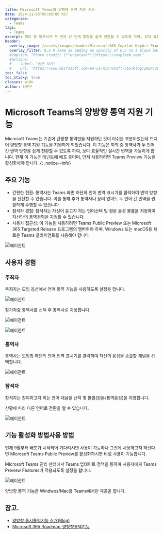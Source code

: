```yaml
---
title: Microsoft Teams의 양방향 통역 지원 기능
date: 2024-11-03T00:00:00 KST
categories:
  - Teams
tags:
  - Teams
excerpt: 회의 중 통역사가 두 언어 간 번역 방향을 쉽게 전환할 수 있도록 하여, 보다 효율적인 실시간 번역을 가능하게 합니다. 
header:
  overlay_image: /assets/images/header/Microsoft365-Copilot-KeyArt-Productivity-6K-01.png
  overlay_filter: 0.5 # same as adding an opacity of 0.5 to a black background
  #caption: "Photo credit: [**Unsplash**](https://unsplash.com)"
  #actions:
  #  - label: "원문 보기"
  #    url: "https://www.microsoft.com/en-us/microsoft-365/blog/2024/10/28/streamline-collaboration-with-the-new-chat-and-channels-experience-in-microsoft-teams/"
toc: false
toc_sticky: true
classes: wide
author: 김진우
---
```


# Microsoft Teams의 양방향 통역 지원 기능

Microsoft Teams는 기존에 단방향 통역만을 지원하던 것이 아쉬운 부분이었는데 드디어 양방향 통역 지원 기능을 지원하게 되었습니다. 이 기능은 회의 중 통역사가 두 언어 간 번역 방향을 쉽게 전환할 수 있도록 하여, 보다 효율적인 실시간 번역을 가능하게 합니다. 현재 이 기능은 테넌트에 배포 중이며, 먼저 사용하려면 Teams Preview 기능을 활성화해야 합니다.
{: .notice--info}

## 주요 기능

- 간편한 전환: 통역사는 Teams 화면 하단의 언어 번역 표시기를 클릭하여 번역 방향을 전환할 수 있습니다. 이를 통해 추가 통역사나 장비 없이도 두 언어 간 번역을 원활하게 수행할 수 있습니다
- 참석자 경험: 참석자는 자신이 듣고자 하는 언어선택 및 원본 음성 볼륨을 지정하여 자신만의 통역경험을 지정할 수 있습니다.
- 사용자 접근성: 이 기능을 사용하려면 Teams Public Preview 또는 Microsoft 365 Targeted Release 프로그램의 멤버여야 하며, Windows 또는 macOS용 새로운 Teams 클라이언트를 사용해야 합니다

![에이전트](/mwkorea/assets/images/20241103/pic2-1.png)
 
## 사용자 경험

### 주최자
주최자는 모임 옵션에서 언어 통역 기능을 사용하도록 설정을 합니다.

![에이전트](/mwkorea/assets/images/20241103/pic2-2.png)
 
참가자중 통역사를 선택 후 통역사로 지정합니다.

![에이전트](/mwkorea/assets/images/20241103/pic2-3.png)

![에이전트](/mwkorea/assets/images/20241103/pic2-4.png)

### 통역사

통역사는 모임창 하단의 언어 번역 표시기를 클릭하여 자신의 음성을 송출할 채널을 선택합니다.

![에이전트](/mwkorea/assets/images/20241103/pic2-5.png)
 
### 참석자

참석자는 참여하고자 하는 언어 채널을 선택 및 볼륨(원본/통역음성)을 지정합니다. 

상황에 따라 다른 언어로 전환을 할 수 있습니다.

![에이전트](/mwkorea/assets/images/20241103/pic2-6.png)
 
## 기능 활성화 방법사용 방법

현재 9월부터 배포가 시작되어 기다리시면 사용이 가능하나 그전에 사용하고자 하신다면 Microsoft Teams Public Preview를 활성화하시면 바로 사용이 가능합니다.

Microsoft Teams 관리 센터에서 Teams 업데이트 정책을 통하여 사용자에게 Teams Preview Features가 적용되도록 설정을 합니다.

![에이전트](/mwkorea/assets/images/20241103/pic2-7.png)
 
양방향 통역 기능은 Windwos/Mac용 Teams에서만 제공을 합니다.
 
## 참고.

-	[양방향 동시통역기능 소개(Blog)](https://techcommunity.microsoft.com/t5/microsoft-365-insider-blog/bidirectional-translation-support-now-available-for-language/ba-p/4237385)
-	[Microsoft 365 Roadmap-양방향통역기능](https://www.microsoft.com/en-us/microsoft-365/roadmap?filters=&searchterms=403103)

